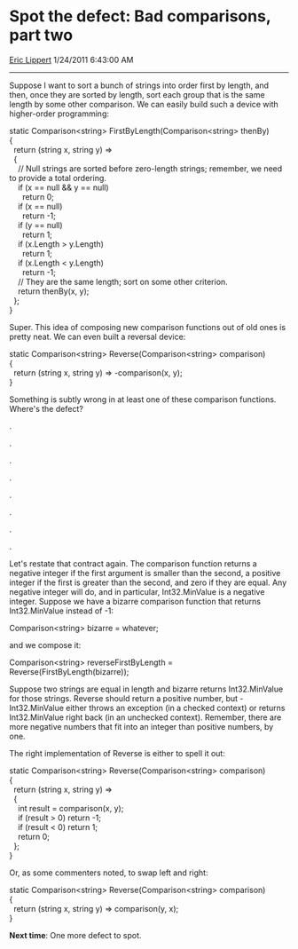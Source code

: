 # Spot the defect: Bad comparisons, part two

[Eric Lippert](https://social.msdn.microsoft.com/profile/Eric%20Lippert) 1/24/2011 6:43:00 AM

-----

Suppose I want to sort a bunch of strings into order first by length, and then, once they are sorted by length, sort each group that is the same length by some other comparison. We can easily build such a device with higher-order programming:

 

static Comparison\<string\> FirstByLength(Comparison\<string\> thenBy)  
{  
  return (string x, string y) =\>  
  {  
    // Null strings are sorted before zero-length strings; remember, we need to provide a total ordering.  
    if (x == null && y == null)  
      return 0;  
    if (x == null)  
      return -1;  
    if (y == null)  
      return 1;  
    if (x.Length \> y.Length)  
      return 1;  
    if (x.Length \< y.Length)  
      return -1;  
    // They are the same length; sort on some other criterion.  
    return thenBy(x, y);  
  };  
}

Super. This idea of composing new comparison functions out of old ones is pretty neat. We can even built a reversal device:

 

static Comparison\<string\> Reverse(Comparison\<string\> comparison)  
{  
  return (string x, string y) =\> -comparison(x, y);  
}

Something is subtly wrong in at least one of these comparison functions. Where's the defect?

.

.

.

.

.

.

.

.

Let's restate that contract again. The comparison function returns a negative integer if the first argument is smaller than the second, a positive integer if the first is greater than the second, and zero if they are equal. Any negative integer will do, and in particular, Int32.MinValue is a negative integer. Suppose we have a bizarre comparison function that returns Int32.MinValue instead of -1:

 

Comparison\<string\> bizarre = whatever;

and we compose it:

 

Comparison\<string\> reverseFirstByLength = Reverse(FirstByLength(bizarre));

Suppose two strings are equal in length and bizarre returns Int32.MinValue for those strings. Reverse should return a positive number, but -Int32.MinValue either throws an exception (in a checked context) or returns Int32.MinValue right back (in an unchecked context). Remember, there are more negative numbers that fit into an integer than positive numbers, by one.

The right implementation of Reverse is either to spell it out:

 

static Comparison\<string\> Reverse(Comparison\<string\> comparison)  
{  
  return (string x, string y) =\>  
  {  
    int result = comparison(x, y);  
    if (result \> 0) return -1;  
    if (result \< 0) return 1;  
    return 0;  
  };  
}

Or, as some commenters noted, to swap left and right:

 

static Comparison\<string\> Reverse(Comparison\<string\> comparison)  
{  
  return (string x, string y) =\> comparison(y, x);  
}

**Next time**: One more defect to spot.

